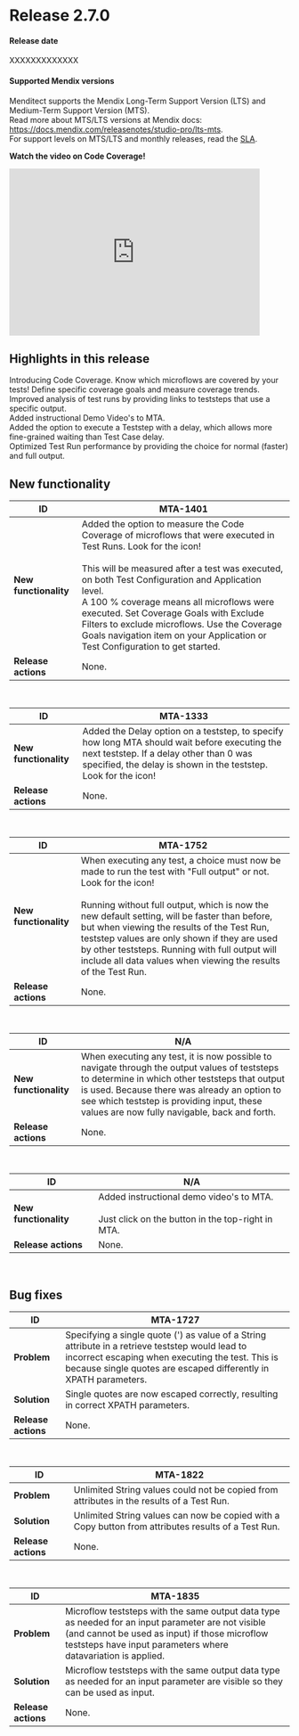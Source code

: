 # Release 2.7.0

#### Release date

XXXXXXXXXXXXX

#### Supported Mendix versions

Menditect supports the Mendix Long-Term Support Version (LTS) and Medium-Term Support Version (MTS). <br/>
Read more about MTS/LTS versions at Mendix docs: https://docs.mendix.com/releasenotes/studio-pro/lts-mts. <br/>
For support levels on MTS/LTS and monthly releases, read the [SLA](../legal/sla). 


**Watch the video on Code Coverage!**
<iframe src="https://player.vimeo.com/video/956958620?h=47a5aa5f4c" height="300" width="450" frameborder="0" allow="autoplay; fullscreen" allowfullscreen></iframe>
<br/>


## Highlights in this release

<i class="fas fa-fire"></i>  Introducing Code Coverage. Know which microflows are covered by your tests! Define specific coverage goals and measure coverage trends.
<br/>
<i class="fas fa-fire"></i>  Improved analysis of test runs by providing links to teststeps that use a specific output.
<br/>
<i class="fas fa-fire"></i>  Added instructional Demo Video's to MTA.
<br/>
<i class="fas fa-fire"></i>  Added the option to execute a Teststep with a delay, which allows more fine-grained waiting than Test Case delay.
<br/>
<i class="fas fa-fire"></i>  Optimized Test Run performance by providing the choice for normal (faster) and full output.


## New functionality 


| ID                    | MTA-1401                                                                                                                                                                                                                                                                                                                                                                                                                                                                               |
| --------------------- | -------------------------------------------------------------------------------------------------------------------------------------------------------------------------------------------------------------------------------------------------------------------------------------------------------------------------------------------------------------------------------------------------------------------------------------------------------------------------------------- |
| __New functionality__ | Added the option to measure the Code Coverage of microflows that were executed in Test Runs. Look for the <i class="fal fa-umbrella"></i> icon! <br/><br/>This will be measured after a test was executed, on both Test Configuration and Application level. <br/>A 100 % coverage means all microflows were executed. Set Coverage Goals with Exclude Filters to exclude microflows. Use the Coverage Goals navigation item on your Application or Test Configuration to get started. |
| __Release actions__   | None.                                                                                                                                                                                                                                                                                                                                                                                                                                                                                  |
<br/>


| ID                    | MTA-1333                                                                                                                                                                                                                                           |
| --------------------- | -------------------------------------------------------------------------------------------------------------------------------------------------------------------------------------------------------------------------------------------------- |
| __New functionality__ | Added the Delay option on a teststep, to specify how long MTA should wait before executing the next teststep. If a delay other than 0 was specified, the delay is shown in the teststep. Look for the <i class="fal fa-hourglass-start"></i> icon! |
| __Release actions__   | None.                                                                                                                                                                                                                                              |

<br/>


| ID                    | MTA-1752                                                                                                                                                                                                                                                                                                                                                                                                                                                                            |
| --------------------- | ----------------------------------------------------------------------------------------------------------------------------------------------------------------------------------------------------------------------------------------------------------------------------------------------------------------------------------------------------------------------------------------------------------------------------------------------------------------------------------- |
| __New functionality__ | When executing any test, a choice must now be made to run the test with "Full output" or not. Look for the <i class="fal fa-memo-circle-info"></i> icon!<br/><br/> Running without full output, which is now the new default setting, will be faster than before, but when viewing the results of the Test Run, teststep values are only shown if they are used by other teststeps. Running with full output will include all data values when viewing the results of the Test Run. |
| __Release actions__   | None.                                                                                                                                                                                                                                                                                                                                                                                                                                                                               |

<br/>


| ID                    | N/A                                                                                                                                                                                                                                                                                           |
| --------------------- | --------------------------------------------------------------------------------------------------------------------------------------------------------------------------------------------------------------------------------------------------------------------------------------------- |
| __New functionality__ | When executing any test, it is now possible to navigate through the output values of teststeps to determine in which other teststeps that output is used. Because there was already an option to see which teststep is providing input, these values are now fully navigable, back and forth. |
| __Release actions__   | None.                                                                                                                                                                                                                                                                                         |

<br/>


| ID                    | N/A                                                                                                                                           |
| --------------------- | --------------------------------------------------------------------------------------------------------------------------------------------- |
| __New functionality__ | Added instructional demo video's to MTA. <br/><br/>Just click on the <i class="fal fa-clapperboard-play"></i> button in the top-right in MTA. |
| __Release actions__   | None.                                                                                                                                         |

<br/>



## Bug fixes


| ID                  | MTA-1727                                                                                                                                                                                                                 |
| ------------------- | ------------------------------------------------------------------------------------------------------------------------------------------------------------------------------------------------------------------------ |
| __Problem__         | Specifying a single quote (') as value of a String attribute in a retrieve teststep would lead to incorrect escaping when executing the test. This is because single quotes are escaped differently in XPATH parameters. |
| __Solution__        | Single quotes are now escaped correctly, resulting in correct XPATH parameters.                                                                                                                                          |
| __Release actions__ | None.                                                                                                                                                                                                                    |

<br/>



| ID                  | MTA-1822                                                                                            |
| ------------------- | --------------------------------------------------------------------------------------------------- |
| __Problem__         | Unlimited String values could not be copied from attributes in the results of a Test Run.           |
| __Solution__        | Unlimited String values can now be copied with a Copy button from attributes results of a Test Run. |
| __Release actions__ | None.                                                                                               |

<br/>



| ID                  | MTA-1835                                                                                                                                                                                                             |
| ------------------- | -------------------------------------------------------------------------------------------------------------------------------------------------------------------------------------------------------------------- |
| __Problem__         | Microflow teststeps with the same output data type as needed for an input parameter are not visible (and cannot be used as input) if those microflow teststeps have input parameters where datavariation is applied. |
| __Solution__        | Microflow teststeps with the same output data type as needed for an input parameter are visible so they can be used as input.                                                                                        |
| __Release actions__ | None.                                                                                                                                                                                                                |

<br/>


